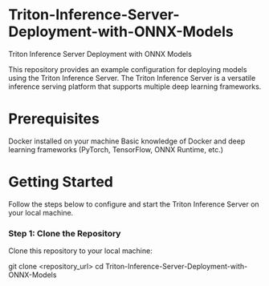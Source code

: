# Triton-Inference-Server-Deployment-with-ONNX-Models
Triton Inference Server Deployment with ONNX Models

This repository provides an example configuration for deploying models using the Triton Inference Server. The Triton Inference Server is a versatile inference serving platform that supports multiple deep learning frameworks.

# Prerequisites
Docker installed on your machine
Basic knowledge of Docker and deep learning frameworks (PyTorch, TensorFlow, ONNX Runtime, etc.)

# Getting Started
Follow the steps below to configure and start the Triton Inference Server on your local machine.


### Step 1: Clone the Repository
Clone this repository to your local machine:

git clone <repository_url>
cd Triton-Inference-Server-Deployment-with-ONNX-Models 

